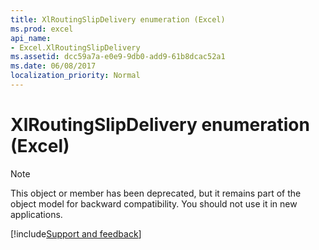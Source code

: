 ```yaml
---
title: XlRoutingSlipDelivery enumeration (Excel)
ms.prod: excel
api_name:
- Excel.XlRoutingSlipDelivery
ms.assetid: dcc59a7a-e0e9-9db0-add9-61b8dcac52a1
ms.date: 06/08/2017
localization_priority: Normal
---
```



# XlRoutingSlipDelivery enumeration (Excel)

> [!NOTE] 
> This object or member has been deprecated, but it remains part of the object model for backward compatibility. You should not use it in new applications.

[!include[Support and feedback](~/includes/feedback-boilerplate.md)]